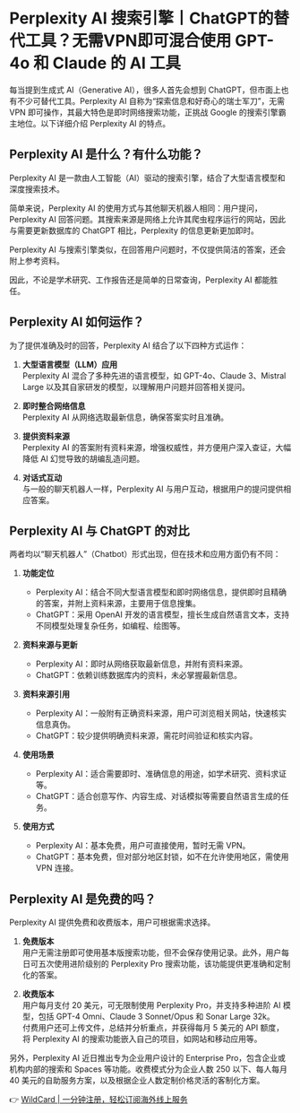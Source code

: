 # Perplexity AI 搜索引擎丨ChatGPT的替代工具？无需VPN即可混合使用 GPT-4o 和 Claude 的 AI 工具

每当提到生成式 AI（Generative AI），很多人首先会想到 ChatGPT，但市面上也有不少可替代工具。Perplexity AI 自称为“探索信息和好奇心的瑞士军刀”，无需 VPN 即可操作，其最大特色是即时网络搜索功能，正挑战 Google 的搜索引擎霸主地位。以下详细介绍 Perplexity AI 的特点。

## Perplexity AI 是什么？有什么功能？

Perplexity AI 是一款由人工智能（AI）驱动的搜索引擎，结合了大型语言模型和深度搜索技术。

简单来说，Perplexity AI 的使用方式与其他聊天机器人相同：用户提问，Perplexity AI 回答问题。其搜索来源是网络上允许其爬虫程序运行的网站，因此与需要更新数据库的 ChatGPT 相比，Perplexity 的信息更新更加即时。

Perplexity AI 与搜索引擎类似，在回答用户问题时，不仅提供简洁的答案，还会附上参考资料。

因此，不论是学术研究、工作报告还是简单的日常查询，Perplexity AI 都能胜任。

## Perplexity AI 如何运作？

为了提供准确及时的回答，Perplexity AI 结合了以下四种方式运作：

1. **大型语言模型（LLM）应用**  
   Perplexity AI 混合了多种先进的语言模型，如 GPT-4o、Claude 3、Mistral Large 以及其自家研发的模型，以理解用户问题并回答相关提问。

2. **即时整合网络信息**  
   Perplexity AI 从网络选取最新信息，确保答案实时且准确。

3. **提供资料来源**  
   Perplexity AI 的答案附有资料来源，增强权威性，并方便用户深入查证，大幅降低 AI 幻觉导致的胡编乱造问题。

4. **对话式互动**  
   与一般的聊天机器人一样，Perplexity AI 与用户互动，根据用户的提问提供相应答案。

## Perplexity AI 与 ChatGPT 的对比

两者均以“聊天机器人”（Chatbot）形式出现，但在技术和应用方面仍有不同：

1. **功能定位**  
   - Perplexity AI：结合不同大型语言模型和即时网络信息，提供即时且精确的答案，并附上资料来源，主要用于信息搜集。  
   - ChatGPT：采用 OpenAI 开发的语言模型，擅长生成自然语言文本，支持不同模型处理复杂任务，如编程、绘图等。

2. **资料来源与更新**  
   - Perplexity AI：即时从网络获取最新信息，并附有资料来源。  
   - ChatGPT：依赖训练数据库内的资料，未必掌握最新信息。

3. **资料来源引用**  
   - Perplexity AI：一般附有正确资料来源，用户可浏览相关网站，快速核实信息真伪。  
   - ChatGPT：较少提供明确资料来源，需花时间验证和核实内容。

4. **使用场景**  
   - Perplexity AI：适合需要即时、准确信息的用途，如学术研究、资料求证等。  
   - ChatGPT：适合创意写作、内容生成、对话模拟等需要自然语言生成的任务。

5. **使用方式**  
   - Perplexity AI：基本免费，用户可直接使用，暂时无需 VPN。  
   - ChatGPT：基本免费，但对部分地区封锁，如不在允许使用地区，需使用 VPN 连接。

## Perplexity AI 是免费的吗？

Perplexity AI 提供免费和收费版本，用户可根据需求选择。

1. **免费版本**  
   用户无需注册即可使用基本版搜索功能，但不会保存使用记录。此外，用户每日可五次使用进阶级别的 Perplexity Pro 搜索功能，该功能提供更准确和定制化的答案。

2. **收费版本**  
   用户每月支付 20 美元，可无限制使用 Perplexity Pro，并支持多种进阶 AI 模型，包括 GPT-4 Omni、Claude 3 Sonnet/Opus 和 Sonar Large 32k。  
   付费用户还可上传文件，总结并分析重点，并获得每月 5 美元的 API 额度，将 Perplexity AI 的搜索功能嵌入自己的项目，如网站和移动应用等。

另外，Perplexity AI 近日推出专为企业用户设计的 Enterprise Pro，包含企业或机构内部的搜索和 Spaces 等功能。收费模式分为企业人数 250 以下、每人每月 40 美元的自助服务方案，以及根据企业人数定制价格灵活的客制化方案。

👉 [WildCard | 一分钟注册，轻松订阅海外线上服务](https://bbtdd.com/WildCard)